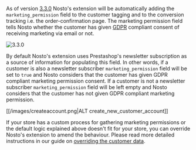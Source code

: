 As of version [3.3.0](https://github.com/Nosto/nosto-prestashop/releases/tag/3.3.0) Nosto's extension will be automatically adding the `marketing_permission` field to the customer tagging and to the conversion tracking i.e. the order-confirmation page. The marketing permission field tells Nosto whether the customer has given [GDPR](https://www.eugdpr.org/) compliant consent of receiving marketing via email or not.

![3.3.0](https://img.shields.io/badge/nosto-3.3.0-green.svg)

By default Nosto's extension uses Prestashop's newsletter subscription as a source of information for populating this field. In other words, if a customer is also a newsletter subscriber `marketing_permission` field will be set to `true` and Nosto considers that the customer has given GDPR compliant marketing permission consent. If a customer is not a newsletter subscriber `marketing_permission` field will be left empty and Nosto considers that the customer has not given GDPR compliant marketing permission.

[[/images/createaccount.png|ALT create_new_customer_account]]

If your store has a custom process for gathering marketing permissions or the default logic explained above doesn't fit for your store, you can override Nosto's extension to amend the behaviour. Please read more detailed instructions in our guide on [overriding the customer data](Overriding-Customer-Data).
